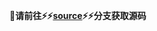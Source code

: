 **💐请前往⚡️⚡️[source](https://github.com/Ruixi-rebirth/Ruixi-rebirth.github.io/tree/source)⚡️⚡️分支获取源码**
